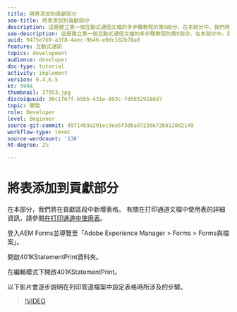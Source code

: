 ```yaml
---
title: 將表添加到貢獻部分
seo-title: 將表添加到貢獻部分
description: 這是建立第一個互動式通信文檔的多步驟教程的第9部分。在本部分中，我們將向貢獻部分添加一個表。
seo-description: 這是建立第一個互動式通信文檔的多步驟教程的第9部分。在本部分中，我們將向貢獻部分添加一個表。
uuid: 9475e769-a3f8-4aec-9b46-e0dc182b78a0
feature: 互動式通訊
topics: development
audience: developer
doc-type: tutorial
activity: implement
version: 6.4,6.5
kt: 5994
thumbnail: 37953.jpg
discoiquuid: 36c1f67f-b5bb-431e-893c-fd5032918dd7
topic: 開發
role: Developer
level: Beginner
source-git-commit: d9714b9a291ec3ee5f3dba9723de72bb120d2149
workflow-type: tm+mt
source-wordcount: '136'
ht-degree: 2%

---
```



# 將表添加到貢獻部分

在本部分，我們將在貢獻區段中新增表格。
有關在打印通道文檔中使用表的詳細資訊，請參閱[在打印通道中使用表](/help/forms/interactive-communications/table-in-print-channel-documents-video-use.md)。

登入AEM Forms並導覽至「Adobe Experience Manager > Forms > Forms與檔案」。

開啟401KStatementPrint資料夾。

在編輯模式下開啟401KStatementPrint。

以下影片會逐步說明在列印管道檔案中設定表格時所涉及的步驟。

>[!VIDEO](https://video.tv.adobe.com/v/22387t1?quality=9&learn=on)

